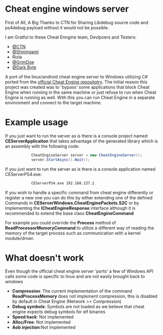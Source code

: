 
# Cheat engine windows server 
First of All,
A Big Thanks to CTN for Sharing Libdebug soucre code and ps4debug payload without it would not be possible.

I am Gratful to these Cheat Enngine team, Devlpoers and Testers:
- [@CTN](https://github.com/ctn123)
- [@Shiningami](https://ko-fi.com/shiningami)
- Rizla 
- [@GrimDoe](https://twitter.com/GrimDoe)
- [@Dark Byte](https://cheatengine.org/)

A port of the linux/android cheat engine server to Windows utilizing C# ported from the [official Cheat Engine repositotry](https://github.com/cheat-engine/cheat-engine/tree/a2d035583c35c0cb2455bd9aef771efbba1570c3/Cheat%20Engine/ceserver).
The initial  reason this project was created was to 'bypass' some applications that block Cheat Engine when running in the same machine or just refuse to run when Cheat Engine is running as well. With this you can run Cheat Engine in a separate environment and connect to the target machine.

# Example usage
If you just want to run the server as is there is a console project named **CEServerApplicaiton** that takes advantage of the generated library which is an assembly with the following code:
```csharp
            CheatEngineServer server = new CheatEngineServer();
            server.StartAsync().Wait();
```
If you just want to run the server as is there is a console application named CEServerPS4.exe:
```cmd
            CEServerPS4.exe 192.168.137.2
```

If you wish to handle a specific command from cheat engine differently or register a new one you can do this by either extending one of the defined Commands in **CEServerWindows.CheatEnginePackets.S2C** or by implementing  the **ICheatEngineResponse** interface although it is recommended to extend the base class **CheatEngineCommand**

For example you could override the **Process** method of **ReadProcessorMemoryCommand** to utilize a different way of reading the memory of the target process such as communication with a kernel module/driver.

# What doesn't work
Even though the official cheat engine server 'ports' a few of Windows API calls some code is specific to linux and are not easily brought back to windows 
* **Compression**: The current implementation of the command **ReadProcessMemory** does not implement compression, this is disabled by default in Cheat Engine (Network >> Compression)
* **Debug symbols**: Symbols are not loaded as we believe that cheat engine expects debug symbols for elf binaries
* **Speed hack**: Not implemented
* **Alloc/Free**: Not implemented
* **Aob injection**:Not Implemented 
